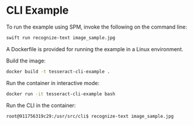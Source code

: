 # CLI Example

To run the example using SPM, invoke the following on the command line:
```bash
swift run recognize-text image_sample.jpg
```

A Dockerfile is provided for running the example in a Linux environment. 

Build the image:
```bash
docker build -t tesseract-cli-example .
```
Run the container in interactive mode:
```bash
docker run -it tesseract-cli-example bash
```

Run the CLI in the container:
```bash
root@911756319c29:/usr/src/cli$ recognize-text image_sample.jpg
```